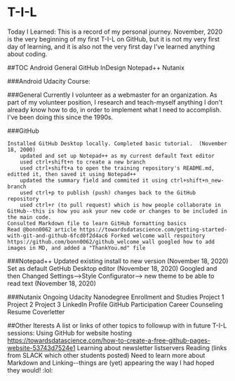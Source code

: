 # T-I-L
 Today I Learned: This is a record of my personal journey.  November, 2020 is the very beginning of my first T-I-L on GitHub, but it is not my very first day of learning, and it is also not the very first day I've learned anything about coding. 
 
 
##TOC
Android
General
GitHub
InDesign 
Notepad++
Nutanix 


###Android 
    Udacity Course: 


###General
Currently I volunteer as a webmaster for an organization.  As part of my volunteer position, I research and teach-myself anything I don't already know how to do, in order to implement what I need to accomplish.  I've been doing this since the 1990s. 


###GitHub

    Installed GitHub Desktop locally. Completed basic tutorial.  (November 18, 2000) 
        updated and set up Notepad++ as my current default Text editor
        used ctrl+shift+n to create a new branch 
        used ctrl+shift+a to open the training repository's README.md, editted it, then saved it using Notepad++
        updated the summary field and commited it using ctrl+shift+n_new-branch 
        used ctrl+p to publish (push) changes back to the GitHub repository
        used ctrl+r (to pull request) which is how people collaborate in GitHub--this is how you ask your new code or changes to be included in the main code. 
    Consulted Markdown file to learn GitHub formatting basics 
	Read @bonn0062 article https://towardsdatascience.com/getting-started-with-git-and-github-6fcd0f2d4ac6 Forked welcome wall respoitory https://github.com/bonn0062/github_welcome_wall googled how to add images in MD, and added a "ThankYou.md" file 

###Notepad++
    Updated existing install to new version (November 18, 2020)
	Set as default GetHub Desktop editor (November 18, 2020)
	Googled and then Changed Settings-->Style Configurator-->  new theme to be able to read text (November 18, 2020) 
	
	
###Nutanix
    Ongoing Udacity Nanodegree Enrollment and Studies 
	Project 1
	Project 2
	Project 3
	LinkedIn Profile
	GitHub Participation 
	Career Counseling 
	Resume
	Coverletter 

##Other Iterests
A list or links of other topics to followup with in future T-I-L sessions:
    Using GitHub for website hosting https://towardsdatascience.com/how-to-create-a-free-github-pages-website-53743d7524e1 
	Learning about newsletter listservers 
	Reading (links from SLACK which other students posted) 
Need to learn more about Markdown and Linking--things are (yet) appearing the way I had hoped they would!  :lol: 
